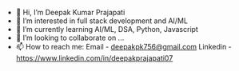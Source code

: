 - 👋 Hi, I’m Deepak Kumar Prajapati
- 👀 I’m interested in full stack development and AI/ML
- 🌱 I’m currently learning AI/ML, DSA, Python, Javascript
- 💞️ I’m looking to collaborate on ...
- 📫 How to reach me:
    Email - deepakpk756@gmail.com
    Linkedin - https://www.linkedin.com/in/deepakprajapati07

<!---
deepakprajapati01/deepakprajapati01 is a ✨ special ✨ repository because its `README.md` (this file) appears on your GitHub profile.
You can click the Preview link to take a look at your changes.
--->
